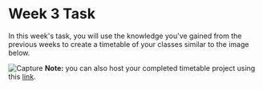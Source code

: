 # Week 3 Task

In this week's task, you will use the knowledge you've gained from the previous weeks to create a timetable of your classes similar to the image below.
 
![Capture](https://user-images.githubusercontent.com/84263946/232210140-7866ceef-7da3-413a-828a-5f9a87f92569.PNG)
**Note:** you can also host your completed timetable project using this [link](https://www.youtube.com/watch?v=OltY8JIaP-4).